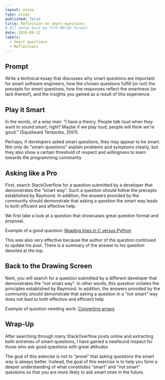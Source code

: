 ```yaml
---
layout: essay
type: essay
published: false
title: Reflection on smart-questions
# All dates must be YYYY-MM-DD format!
date: 2019-09-12
labels:
  - Smart questions
  - Reflections
---
```


## Prompt

Write a technical essay that discusses why smart questions are important for smart software engineers, how the chosen questions fulfill (or not) the precepts for smart questions, how the responses reflect the smartness (or lack thereof), and the insights you gained as a result of this experience.

## Play it Smart

In the words, of a wise man: "I have a theory. People talk loud when they want to sound smart, right? Maybe if we play loud, people will think we're good." (Squidward Tentacles, 2001).

Perhaps, if developers asked smart questions, they may appear to be smart. Not only do "smart-questions" explain problems and symptoms clearly, but they also show a certain threshold of respect and willingness to learn towards the programming community

## Asking like a Pro

First, search StackOverflow for a question submitted by a developer that demonstrates the “smart way”. Such a question should follow the precepts established by Raymond. In addition, the answers provided by the community should demonstrate that asking a question the smart way leads to both efficient and effective help.

We first take a look at a question that showcases great question format and proposal.

Example of a good question: <a href="https://stackoverflow.com/questions/9371238/why-is-reading-lines-from-stdin-much-slower-in-c-than-python"> Reading lines in C versus Python</a>

This was also very effective because the author of the question continued to update his post. There is a summary of the answer to his question denoted at the top.

## Back to the Drawing Screen

Next, you will search for a question submitted by a different developer that demonstrates the “not smart way”. In other words, this question violates the principles established by Raymond. In addition, the answers provided by the community should demonstrate that asking a question in a “not smart” way does not lead to both effective and efficient help

Example of question needing work: <a href="https://stackoverflow.com/questions/11819536/converting-a-decimal-array-into-a-2d-16bit-character-array-in-c"> Converting arrays</a>


## Wrap-Up

After searching through many StackOverflow posts online and extracting both extremes of smart-questions, I have gained a newfound respect for those who ask good questions with great attitudes.

The goal of this exercise is not to “prove” that asking questions the smart way is always better. Instead, the goal of this exercise is to help you form a deeper understanding of what constitutes “smart” and “not smart” questions so that you are more likely to ask smart ones in the future.

